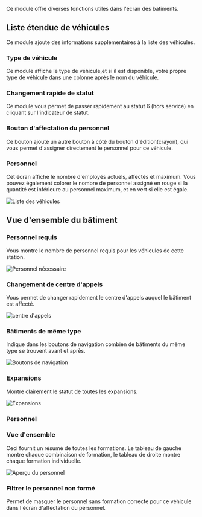 Ce module offre diverses fonctions utiles dans l'écran des batiments.

## Liste étendue de véhicules

Ce module ajoute des informations supplémentaires à la liste des véhicules.

### Type de véhicule

Ce module affiche le type de véhicule,et si il est disponible,
 votre propre type de véhicule dans une colonne après le nom du véhicule.

### Changement rapide de statut

Ce module vous permet de passer rapidement au statut 6 (hors service) en cliquant sur l'indicateur de statut.

### Bouton d'affectation du personnel

Ce bouton ajoute un autre bouton à côté du bouton d'édition(crayon),
 qui vous permet d'assigner directement le personnel pour ce véhicule.

### Personnel

Cet écran affiche le nombre d'employés actuels, affectés et maximum.
Vous pouvez également colorer le nombre de personnel assigné en rouge si la quantité est inférieure au personnel maximum,
 et en vert si elle est égale.

![Liste des véhicules](assets/fr_FR/vehicleList.png)

## Vue d'ensemble du bâtiment

### Personnel requis

Vous montre le nombre de personnel requis pour les véhicules de cette station.

![Personnel nécessaire](assets/fr_FR/personnelNeeded.png)

### Changement de centre d'appels

Vous permet de changer rapidement le centre d'appels auquel le bâtiment est affecté.

![centre d'appels](assets/fr_FR/dispatchCenter.png)

### Bâtiments de même type

Indique dans les boutons de navigation combien de bâtiments du même type se trouvent avant et après.

![Boutons de navigation](assets/fr_FR/navigation.png)

### Expansions

Montre clairement le statut de toutes les expansions.

![Expansions](assets/fr_FR/expansions.png)

### Personnel

### Vue d'ensemble

Ceci fournit un résumé de toutes les formations.
Le tableau de gauche montre chaque combinaison de formation, le tableau de droite montre chaque formation individuelle.

![Aperçu du personnel](assets/fr_FR/personnelOverview.png)

### Filtrer le personnel non formé

Permet de masquer le personnel sans formation correcte pour ce véhicule dans l'écran d'affectation du personnel.
